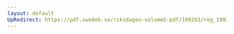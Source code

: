 ```yaml
---
layout: default
UpRedirect: https://pdf.swedeb.se/riksdagen-volumeG-pdf/199293/reg_199293/reg_199293_0620.pdf
---
```

